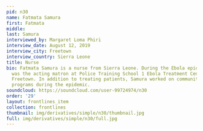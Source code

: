 ```yaml
---
pid: n30
name: Fatmata Samura
first: Fatmata
middle: 
last: Samura
interviewed_by: Margaret Loma Phiri
interview_date: August 12, 2019
interview_city: Freetown
interview_country: Sierra Leone
title: Nurse
bio: Fatmata Samura is a nurse from Sierra Leone. During the Ebola epidemic, Samura
  was the acting matron at Police Training School 1 Ebola Treatment Center in Hastings,
  Freetown. In addition to treating patients, Samura worked on community administrative
  programs during the epidemic.
soundcloud: https://soundcloud.com/user-99724974/n30
order: '29'
layout: frontlines_item
collection: frontlines
thumbnail: img/derivatives/simple/n30/thumbnail.jpg
full: img/derivatives/simple/n30/full.jpg
---
```

